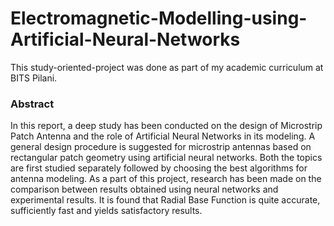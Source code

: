 # Electromagnetic-Modelling-using-Artificial-Neural-Networks
This study-oriented-project was done as part of my academic curriculum at BITS Pilani.

### Abstract
In this report,  a deep study has been conducted on the design of Microstrip Patch Antenna and the role of Artificial Neural Networks in its modeling. A general design procedure is suggested for microstrip antennas based on rectangular patch geometry using artificial neural networks. Both the topics are first studied separately followed by choosing the best algorithms for antenna modeling. As a part of this project, research has been made on the comparison between results obtained using neural networks and experimental results. It is found that Radial Base Function is quite accurate, sufficiently fast and yields satisfactory results. 

